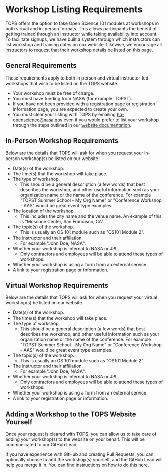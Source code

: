# Workshop Listing Requirements

TOPS offers the option to take Open Science 101 modules at workshops in both virtual and in-person formats.  This allows participants the benefit of getting trained through an instructor while taking availability into account. To facilitate signups, we have built a system through which instructors can list workshop and training dates on our website. Likewise, we encourage all instructors to request that their workshop details be listed [on this page](https://nasa.github.io/Transform-to-Open-Science/take-os101/).

## General Requirements

These requirements apply to both in person and virtual instructor-led workshops that wish to be listed on the TOPS website.

* Your workshop must be free of charge.
* You must have funding from NASA (for example: TOPST).
* If you have not been provided with a registration page or registration information page, you are expected to create your own.
* You must clear your listing with TOPS by emailing [hq-openscience@nasa.gov](mailto:hq-openscience@nasa.gov) even if you would prefer to list your workshop through the steps outlined in our [website documentation](https://github.com/nasa/Transform-to-Open-Science/tree/website#os101-workshops).

## In-Person Workshop Requirements

Below are the details that TOPS will ask for when you request your in-person workshop(s) be listed on our website.

* Date(s) of the workshop.
* The time(s) that the workshop will take place.
* The type of workshop.
  * This should be a general description (a few words) that best describes the workshop, and other useful information such as your organization name or the name of the conference.  For example "TOPST Summer School - My Org Name" or "Conference Workshop - AAS" would be great event type examples.
* The location of the workshop.
  * This includes the city name and the venue name.  An example of this is "Moscone Center, San Francisco, CA".
* The topic(s) of the workshop.
  * This is usually an OS 101 module such as "OS101 Module 2".
* The instructor and their affiliation.
  * For example "John Doe, NASA".
* Whether your workshop is internal to NASA or JPL.
  * Only contractors and employees will be able to attend these types of workshops.
* Whether your workshop is using a form from an external service.
* A link to your registration page or information.

## Virtual Workshop Requirements

Below are the details that TOPS will ask for when you request your virtual workshop(s) be listed on our website.

* Date(s) of the workshop.
* The time(s) that the workshop will take place.
* The type of workshop.
  * This should be a general description (a few words) that best describes the workshop, and other useful information such as your organization name or the name of the conference.  For example "TOPST Summer School - My Org Name" or "Conference Workshop - AAS" would be great event type examples.
* The topic(s) of the workshop.
  * This is usually an OS 101 module such as "OS101 Module 2".
* The instructor and their affiliation.
  * For example "John Doe, NASA".
* Whether your workshop is internal to NASA or JPL.
  * Only contractors and employees will be able to attend these types of workshops.
* Whether your workshop is using a form from an external service.
* A link to your registration page or information.

## Adding a Workshop to the TOPS Website Yourself

Once your request is cleared with TOPS, you can allow us to take care of adding your workshop(s) to the website on your behalf. This will be communicated to our GitHub Lead.

If you have experience with GitHub and creating Pull Requests, you can optionally choose to add the workshop(s) yourself, and the GitHub Lead will help you merge it in.  You can find instructions on how to do this [here](https://github.com/nasa/Transform-to-Open-Science/tree/website#os101-workshops).